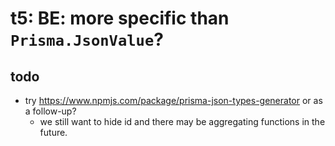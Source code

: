 # t5: BE: more specific than `Prisma.JsonValue`?

## todo

- try https://www.npmjs.com/package/prisma-json-types-generator or as a follow-up?
  - we still want to hide id and there may be aggregating functions in the future.